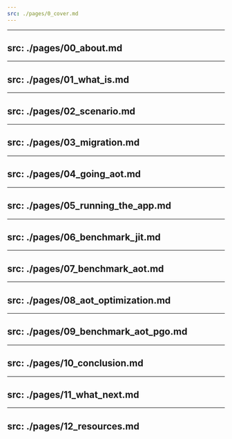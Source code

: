```yaml
---
src: ./pages/0_cover.md
---
```


---
src: ./pages/00_about.md
---

---
src: ./pages/01_what_is.md
---

---
src: ./pages/02_scenario.md
---

---
src: ./pages/03_migration.md
---

---
src: ./pages/04_going_aot.md
---

---
src: ./pages/05_running_the_app.md
---

---
src: ./pages/06_benchmark_jit.md
---

---
src: ./pages/07_benchmark_aot.md
---

---
src: ./pages/08_aot_optimization.md
---

---
src: ./pages/09_benchmark_aot_pgo.md
---

---
src: ./pages/10_conclusion.md
---

---
src: ./pages/11_what_next.md
---

---
src: ./pages/12_resources.md
---

